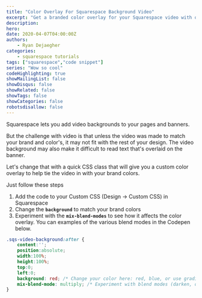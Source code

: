 ```yaml
---
title: "Color Overlay For Squarespace Background Video"
excerpt: "Get a branded color overlay for your Squarespace video with one CSS class"
description: 
hero: 
date: 2020-04-07T04:00:00Z
authors: 
    - Ryan Dejaegher
categories: 
    - squarespace tutorials
tags: ["squarespace","code snippet"]
series: "Wow so cool"
codeHighlighting: true
showMailingList: false
showDisqus: false
showRelated: false
showTags: false
showCategories: false 
robotsdisallow: false
---
```


Squarespace lets you add video backgrounds to your pages and banners.

But the challenge with video is that unless the video was made to match your brand and color's, it may not fit with the rest of your design. The video background may also make it difficult to read text that's overlaid on the banner.

Let's change that with a quick CSS class that will give you a custom color overlay to help tie the video in with your brand colors.

Just follow these steps

1. Add the code to your Custom CSS (Design -> Custom CSS) in Squarespace
2. Change the **`background`** to match your brand colors
3. Experiment with the **`mix-blend-modes`** to see how it affects the color overlay. You can examples of the various blend modes in the Codepen below.

```css
.sqs-video-background:after {
    content:'';
    position:absolute;
    width:100%;
    height:100%;
    top:0;
    left:0;
    background: red; /* Change your color here: red, blue, or use gradients! */
    mix-blend-mode: multiply; /* Experiment with blend modes (darken, overlay, screen, lighten) */
}
```
